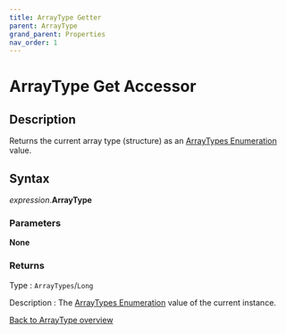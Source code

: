 ```yaml
---
title: ArrayType Getter
parent: ArrayType
grand_parent: Properties
nav_order: 1
---
```


# ArrayType Get Accessor

## Description
Returns the current array type (structure) as an [ArrayTypes Enumeration](https://senipah.github.io/VBA-Better-Array/api/enumerations/ArrayTypes%20Enumeration.html) value.

## Syntax

*expression*.**ArrayType**

### Parameters

**None**

### Returns

Type
: `ArrayTypes`/`Long`

Description
: The [ArrayTypes Enumeration](https://senipah.github.io/VBA-Better-Array/api/enumerations/ArrayTypes%20Enumeration.html) value of the current instance.

[Back to ArrayType overview](https://senipah.github.io/VBA-Better-Array/api/properties/array_type/ArrayType.html)
